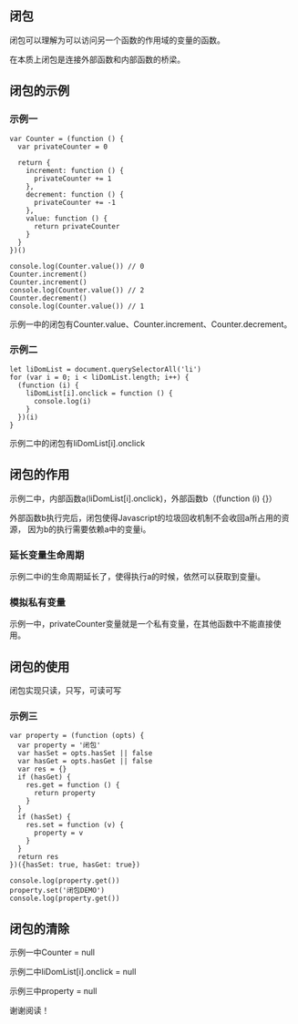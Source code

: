## 闭包

闭包可以理解为可以访问另一个函数的作用域的变量的函数。

在本质上闭包是连接外部函数和内部函数的桥梁。

## 闭包的示例

### 示例一

```
var Counter = (function () {
  var privateCounter = 0

  return {
    increment: function () {
      privateCounter += 1
    },
    decrement: function () {
      privateCounter += -1
    },
    value: function () {
      return privateCounter
    }
  }
})()

console.log(Counter.value()) // 0
Counter.increment()
Counter.increment()
console.log(Counter.value()) // 2
Counter.decrement()
console.log(Counter.value()) // 1
```

示例一中的闭包有Counter.value、Counter.increment、Counter.decrement。

### 示例二

```
let liDomList = document.querySelectorAll('li')
for (var i = 0; i < liDomList.length; i++) {
  (function (i) {
    liDomList[i].onclick = function () {
      console.log(i)
    }
  })(i)
}
```

示例二中的闭包有liDomList[i].onclick

## 闭包的作用

示例二中，内部函数a(liDomList[i].onclick)，外部函数b（(function (i) {}）

外部函数b执行完后，闭包使得Javascript的垃圾回收机制不会收回a所占用的资源，
因为b的执行需要依赖a中的变量i。

### 延长变量生命周期

示例二中i的生命周期延长了，使得执行a的时候，依然可以获取到变量i。

### 模拟私有变量

示例一中，privateCounter变量就是一个私有变量，在其他函数中不能直接使用。

## 闭包的使用

闭包实现只读，只写，可读可写

### 示例三

```
var property = (function (opts) {
  var property = '闭包'
  var hasSet = opts.hasSet || false
  var hasGet = opts.hasGet || false
  var res = {}
  if (hasGet) {
    res.get = function () {
      return property
    }
  }
  if (hasSet) {
    res.set = function (v) {
      property = v
    }
  }
  return res
})({hasSet: true, hasGet: true})

console.log(property.get())
property.set('闭包DEMO')
console.log(property.get())
```

## 闭包的清除

示例一中Counter = null

示例二中liDomList[i].onclick = null

示例三中property = null

谢谢阅读！
